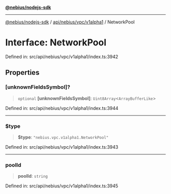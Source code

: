 [**@nebius/nodejs-sdk**](../../../../../README.md)

---

[@nebius/nodejs-sdk](../../../../../README.md) / [api/nebius/vpc/v1alpha1](../README.md) / NetworkPool

# Interface: NetworkPool

Defined in: src/api/nebius/vpc/v1alpha1/index.ts:3942

## Properties

### \[unknownFieldsSymbol\]?

> `optional` **\[unknownFieldsSymbol\]**: `Uint8Array`\<`ArrayBufferLike`\>

Defined in: src/api/nebius/vpc/v1alpha1/index.ts:3944

---

### $type

> **$type**: `"nebius.vpc.v1alpha1.NetworkPool"`

Defined in: src/api/nebius/vpc/v1alpha1/index.ts:3943

---

### poolId

> **poolId**: `string`

Defined in: src/api/nebius/vpc/v1alpha1/index.ts:3945
